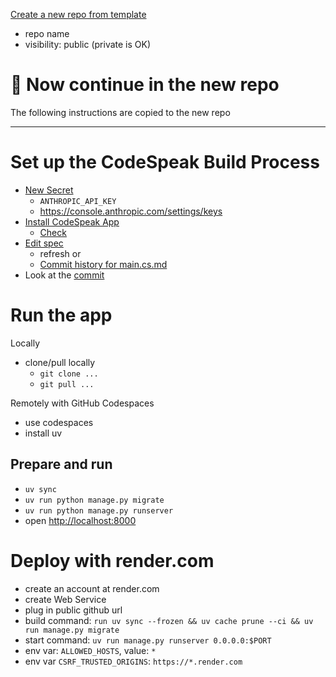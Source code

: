 [Create a new repo from template](https://github.com/new?template_name=hello-codespeak&template_owner=codespeak-dev)
  - repo name
  - visibility: public (private is OK)


# 🔴 Now continue in the new repo

The following instructions are copied to the new repo

----



# Set up the CodeSpeak Build Process

- [New Secret](../../settings/secrets/actions/new)
  - `ANTHROPIC_API_KEY`
  - https://console.anthropic.com/settings/keys
- [Install CodeSpeak App](https://github.com/apps/codespeak-build)
  - [Check](../../settings/installations)
- [Edit spec](../../edit/main/spec/main.cs.md)
  - refresh or
  - [Commit history for main.cs.md](../../commits/main/spec/main.cs.md)
- Look at the [commit](../../commit/HEAD)


# Run the app

Locally
  - clone/pull locally
    - `git clone ...`
    - `git pull ...`

Remotely with GitHub Codespaces
  - use codespaces
  - install uv

## Prepare and run
- `uv sync`
- `uv run python manage.py migrate`
- `uv run python manage.py runserver`
- open [http://localhost:8000](http://localhost:8000)

# Deploy with render.com
- create an account at render.com
- create Web Service
- plug in public github url
- build command: `run uv sync --frozen && uv cache prune --ci && uv run manage.py migrate`
- start command: `uv run manage.py runserver 0.0.0.0:$PORT`
- env var: `ALLOWED_HOSTS`, value: `*`
- env var `CSRF_TRUSTED_ORIGINS`: `https://*.render.com`

